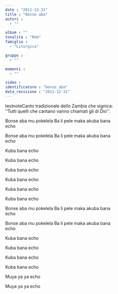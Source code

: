 ```yaml
---
date : "2011-12-31"
title : "Bonse aba"
autori : 
  - ""

album : ""
tonalita : "Reb"
famiglia : 
  - "Liturgica"

gruppo : 
  - ""

momenti : 
  - ""

video : 
identificatore : "bonse_aba"
data_revisione : "2011-12-31"
---
```

  
textnoteCanto tradizionale dello Zambia che signica:  
‘‘Tutti quelli che cantano vanno chiamati gli di Dio''.  
  
  
Bonse aba mu pokelela Ba li pele maka akuba bana	  
		echo  
  
Bonse aba mu pokelela Ba li pele maka akuba bana	  
		echo  
  
Kuba bana		echo   
  
Kuba bana 		echo   
  
Kuba bana		echo    
  
Kuba bana 		echo   
  
Kuba bana	echo    
      
Kuba bana	echo  
  
  
Bonse aba mu pokelela Ba li pele maka akuba bana	  
		echo  
  
Bonse aba mu pokelela Ba li pele maka akuba bana	  
		echo  
  
Kuba bana		echo   
  
Kuba bana 		echo   
  
Kuba bana		echo    
  
Kuba bana 		echo   
  
  
Muya ya ya	echo  
  
Muya ya ya	echo  
  
  
  
